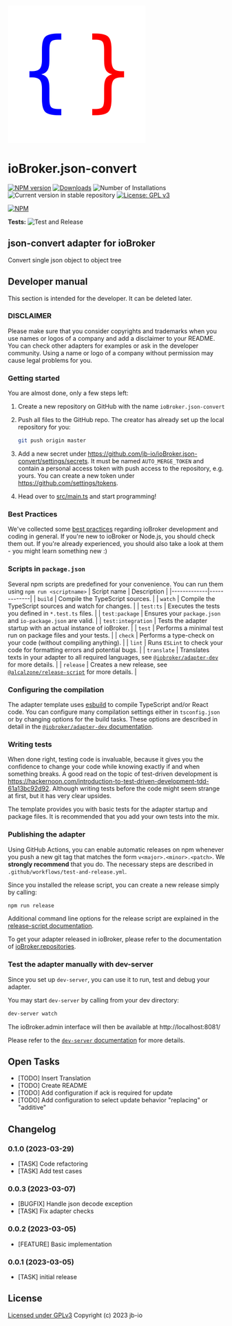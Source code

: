 ![Logo](admin/json-convert.png)
# ioBroker.json-convert

[![NPM version](https://img.shields.io/npm/v/iobroker.json-convert.svg)](https://www.npmjs.com/package/iobroker.json-convert)
[![Downloads](https://img.shields.io/npm/dm/iobroker.json-convert.svg)](https://www.npmjs.com/package/iobroker.json-convert)
![Number of Installations](https://iobroker.live/badges/json-convert-installed.svg)
![Current version in stable repository](https://iobroker.live/badges/json-convert-stable.svg)
[![License: GPL v3](https://img.shields.io/badge/License-GPLv3-blue.svg)](https://www.gnu.org/licenses/gpl-3.0)

[![NPM](https://nodei.co/npm/iobroker.json-convert.png?downloads=true)](https://nodei.co/npm/iobroker.json-convert/)

**Tests:** ![Test and Release](https://github.com/jb-io/ioBroker.json-convert/workflows/Test%20and%20Release/badge.svg)

## json-convert adapter for ioBroker

Convert single json object to object tree

## Developer manual
This section is intended for the developer. It can be deleted later.

### DISCLAIMER

Please make sure that you consider copyrights and trademarks when you use names or logos of a company and add a disclaimer to your README.
You can check other adapters for examples or ask in the developer community. Using a name or logo of a company without permission may cause legal problems for you.

### Getting started

You are almost done, only a few steps left:
1. Create a new repository on GitHub with the name `ioBroker.json-convert`

1. Push all files to the GitHub repo. The creator has already set up the local repository for you:  
    ```bash
    git push origin master
    ```
1. Add a new secret under https://github.com/jb-io/ioBroker.json-convert/settings/secrets. It must be named `AUTO_MERGE_TOKEN` and contain a personal access token with push access to the repository, e.g. yours. You can create a new token under https://github.com/settings/tokens.

1. Head over to [src/main.ts](src/main.ts) and start programming!

### Best Practices
We've collected some [best practices](https://github.com/ioBroker/ioBroker.repositories#development-and-coding-best-practices) regarding ioBroker development and coding in general. If you're new to ioBroker or Node.js, you should
check them out. If you're already experienced, you should also take a look at them - you might learn something new :)

### Scripts in `package.json`
Several npm scripts are predefined for your convenience. You can run them using `npm run <scriptname>`
| Script name | Description |
|-------------|-------------|
| `build` | Compile the TypeScript sources. |
| `watch` | Compile the TypeScript sources and watch for changes. |
| `test:ts` | Executes the tests you defined in `*.test.ts` files. |
| `test:package` | Ensures your `package.json` and `io-package.json` are valid. |
| `test:integration` | Tests the adapter startup with an actual instance of ioBroker. |
| `test` | Performs a minimal test run on package files and your tests. |
| `check` | Performs a type-check on your code (without compiling anything). |
| `lint` | Runs `ESLint` to check your code for formatting errors and potential bugs. |
| `translate` | Translates texts in your adapter to all required languages, see [`@iobroker/adapter-dev`](https://github.com/ioBroker/adapter-dev#manage-translations) for more details. |
| `release` | Creates a new release, see [`@alcalzone/release-script`](https://github.com/AlCalzone/release-script#usage) for more details. |

### Configuring the compilation
The adapter template uses [esbuild](https://esbuild.github.io/) to compile TypeScript and/or React code. You can configure many compilation settings 
either in `tsconfig.json` or by changing options for the build tasks. These options are described in detail in the
[`@iobroker/adapter-dev` documentation](https://github.com/ioBroker/adapter-dev#compile-adapter-files).

### Writing tests
When done right, testing code is invaluable, because it gives you the 
confidence to change your code while knowing exactly if and when 
something breaks. A good read on the topic of test-driven development 
is https://hackernoon.com/introduction-to-test-driven-development-tdd-61a13bc92d92. 
Although writing tests before the code might seem strange at first, but it has very 
clear upsides.

The template provides you with basic tests for the adapter startup and package files.
It is recommended that you add your own tests into the mix.

### Publishing the adapter
Using GitHub Actions, you can enable automatic releases on npm whenever you push a new git tag that matches the form 
`v<major>.<minor>.<patch>`. We **strongly recommend** that you do. The necessary steps are described in `.github/workflows/test-and-release.yml`.

Since you installed the release script, you can create a new
release simply by calling:
```bash
npm run release
```
Additional command line options for the release script are explained in the
[release-script documentation](https://github.com/AlCalzone/release-script#command-line).

To get your adapter released in ioBroker, please refer to the documentation 
of [ioBroker.repositories](https://github.com/ioBroker/ioBroker.repositories#requirements-for-adapter-to-get-added-to-the-latest-repository).

### Test the adapter manually with dev-server
Since you set up `dev-server`, you can use it to run, test and debug your adapter.

You may start `dev-server` by calling from your dev directory:
```bash
dev-server watch
```

The ioBroker.admin interface will then be available at http://localhost:8081/

Please refer to the [`dev-server` documentation](https://github.com/ioBroker/dev-server#command-line) for more details.

## Open Tasks
* [TODO] Insert Translation
* [TODO] Create README
* [TODO] Add configuration if ack is required for update
* [TODO] Add configuration to select update behavior "replacing" or "additive" 

## Changelog
<!--
    Placeholder for the next version (at the beginning of the line):
    ### **WORK IN PROGRESS**
-->
### 0.1.0 (2023-03-29)
* [TASK] Code refactoring
* [TASK] Add test cases

### 0.0.3 (2023-03-07)
* [BUGFIX] Handle json decode exception 
* [TASK] Fix adapter checks

### 0.0.2 (2023-03-05)
* [FEATURE] Basic implementation

### 0.0.1 (2023-03-05)
* [TASK] initial release

## License

[Licensed under GPLv3](LICENSE) Copyright (c) 2023 jb-io

